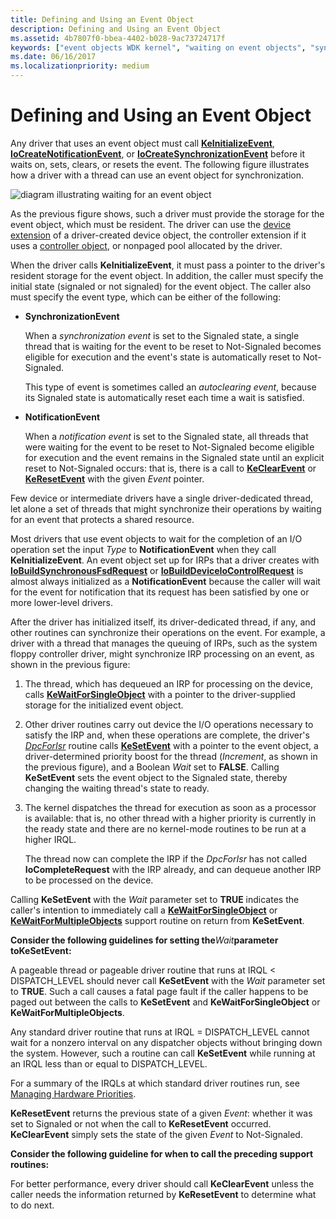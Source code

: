 ```yaml
---
title: Defining and Using an Event Object
description: Defining and Using an Event Object
ms.assetid: 4b7807f0-bbea-4402-b028-9ac73724717f
keywords: ["event objects WDK kernel", "waiting on event objects", "synchronization events WDK kernel", "notification events WDK kernel"]
ms.date: 06/16/2017
ms.localizationpriority: medium
---
```


# Defining and Using an Event Object





Any driver that uses an event object must call [**KeInitializeEvent**](https://msdn.microsoft.com/library/windows/hardware/ff552137), [**IoCreateNotificationEvent**](https://msdn.microsoft.com/library/windows/hardware/ff549039), or [**IoCreateSynchronizationEvent**](https://msdn.microsoft.com/library/windows/hardware/ff549045) before it waits on, sets, clears, or resets the event. The following figure illustrates how a driver with a thread can use an event object for synchronization.

![diagram illustrating waiting for an event object](images/3evntobj.png)

As the previous figure shows, such a driver must provide the storage for the event object, which must be resident. The driver can use the [device extension](device-extensions.md) of a driver-created device object, the controller extension if it uses a [controller object](using-controller-objects.md), or nonpaged pool allocated by the driver.

When the driver calls **KeInitializeEvent**, it must pass a pointer to the driver's resident storage for the event object. In addition, the caller must specify the initial state (signaled or not signaled) for the event object. The caller also must specify the event type, which can be either of the following:

-   **SynchronizationEvent**

    When a *synchronization event* is set to the Signaled state, a single thread that is waiting for the event to be reset to Not-Signaled becomes eligible for execution and the event's state is automatically reset to Not-Signaled.

    This type of event is sometimes called an *autoclearing event*, because its Signaled state is automatically reset each time a wait is satisfied.

-   **NotificationEvent**

    When a *notification event* is set to the Signaled state, all threads that were waiting for the event to be reset to Not-Signaled become eligible for execution and the event remains in the Signaled state until an explicit reset to Not-Signaled occurs: that is, there is a call to [**KeClearEvent**](https://msdn.microsoft.com/library/windows/hardware/ff551980) or [**KeResetEvent**](https://msdn.microsoft.com/library/windows/hardware/ff553176) with the given *Event* pointer.

Few device or intermediate drivers have a single driver-dedicated thread, let alone a set of threads that might synchronize their operations by waiting for an event that protects a shared resource.

Most drivers that use event objects to wait for the completion of an I/O operation set the input *Type* to **NotificationEvent** when they call **KeInitializeEvent**. An event object set up for IRPs that a driver creates with [**IoBuildSynchronousFsdRequest**](https://msdn.microsoft.com/library/windows/hardware/ff548330) or [**IoBuildDeviceIoControlRequest**](https://msdn.microsoft.com/library/windows/hardware/ff548318) is almost always initialized as a **NotificationEvent** because the caller will wait for the event for notification that its request has been satisfied by one or more lower-level drivers.

After the driver has initialized itself, its driver-dedicated thread, if any, and other routines can synchronize their operations on the event. For example, a driver with a thread that manages the queuing of IRPs, such as the system floppy controller driver, might synchronize IRP processing on an event, as shown in the previous figure:

1.  The thread, which has dequeued an IRP for processing on the device, calls [**KeWaitForSingleObject**](https://msdn.microsoft.com/library/windows/hardware/ff553350) with a pointer to the driver-supplied storage for the initialized event object.

2.  Other driver routines carry out device the I/O operations necessary to satisfy the IRP and, when these operations are complete, the driver's [*DpcForIsr*](https://msdn.microsoft.com/library/windows/hardware/ff544079) routine calls [**KeSetEvent**](https://msdn.microsoft.com/library/windows/hardware/ff553253) with a pointer to the event object, a driver-determined priority boost for the thread (*Increment*, as shown in the previous figure), and a Boolean *Wait* set to **FALSE**. Calling **KeSetEvent** sets the event object to the Signaled state, thereby changing the waiting thread's state to ready.

3.  The kernel dispatches the thread for execution as soon as a processor is available: that is, no other thread with a higher priority is currently in the ready state and there are no kernel-mode routines to be run at a higher IRQL.

    The thread now can complete the IRP if the *DpcForIsr* has not called **IoCompleteRequest** with the IRP already, and can dequeue another IRP to be processed on the device.

Calling **KeSetEvent** with the *Wait* parameter set to **TRUE** indicates the caller's intention to immediately call a [**KeWaitForSingleObject**](https://msdn.microsoft.com/library/windows/hardware/ff553350) or [**KeWaitForMultipleObjects**](https://msdn.microsoft.com/library/windows/hardware/ff553324) support routine on return from **KeSetEvent**.

**Consider the following guidelines for setting the***Wait***parameter toKeSetEvent:**

A pageable thread or pageable driver routine that runs at IRQL &lt; DISPATCH\_LEVEL should never call **KeSetEvent** with the *Wait* parameter set to **TRUE**. Such a call causes a fatal page fault if the caller happens to be paged out between the calls to **KeSetEvent** and **KeWaitForSingleObject** or **KeWaitForMultipleObjects**.

Any standard driver routine that runs at IRQL = DISPATCH\_LEVEL cannot wait for a nonzero interval on any dispatcher objects without bringing down the system. However, such a routine can call **KeSetEvent** while running at an IRQL less than or equal to DISPATCH\_LEVEL.

For a summary of the IRQLs at which standard driver routines run, see [Managing Hardware Priorities](managing-hardware-priorities.md).

**KeResetEvent** returns the previous state of a given *Event*: whether it was set to Signaled or not when the call to **KeResetEvent** occurred. **KeClearEvent** simply sets the state of the given *Event* to Not-Signaled.

**Consider the following guideline for when to call the preceding support routines:**

For better performance, every driver should call **KeClearEvent** unless the caller needs the information returned by **KeResetEvent** to determine what to do next.

 

 




